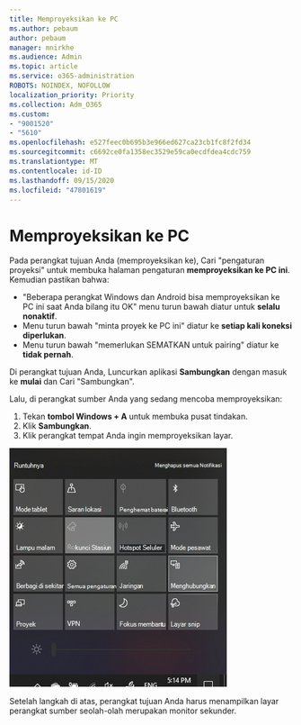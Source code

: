 ```yaml
---
title: Memproyeksikan ke PC
ms.author: pebaum
author: pebaum
manager: mnirkhe
ms.audience: Admin
ms.topic: article
ms.service: o365-administration
ROBOTS: NOINDEX, NOFOLLOW
localization_priority: Priority
ms.collection: Adm_O365
ms.custom:
- "9001520"
- "5610"
ms.openlocfilehash: e527feec0b695b3e966ed627ca23cb1fc8f2fd34
ms.sourcegitcommit: c6692ce0fa1358ec3529e59ca0ecdfdea4cdc759
ms.translationtype: MT
ms.contentlocale: id-ID
ms.lasthandoff: 09/15/2020
ms.locfileid: "47801619"
---
```

# <a name="project-to-a-pc"></a>Memproyeksikan ke PC

Pada perangkat tujuan Anda (memproyeksikan ke), Cari "pengaturan proyeksi" untuk membuka halaman pengaturan **memproyeksikan ke PC ini**. Kemudian pastikan bahwa:
- "Beberapa perangkat Windows dan Android bisa memproyeksikan ke PC ini saat Anda bilang itu OK" menu turun bawah diatur untuk **selalu nonaktif**.
- Menu turun bawah "minta proyek ke PC ini" diatur ke **setiap kali koneksi diperlukan**.
- Menu turun bawah "memerlukan SEMATKAN untuk pairing" diatur ke **tidak pernah**.

Di perangkat tujuan Anda, Luncurkan aplikasi **Sambungkan** dengan masuk ke **mulai** dan Cari "Sambungkan".

Lalu, di perangkat sumber Anda yang sedang mencoba memproyeksikan:

1. Tekan **tombol Windows + A** untuk membuka pusat tindakan.
2. Klik **Sambungkan**.
3. Klik perangkat tempat Anda ingin memproyeksikan layar.

![Memproyeksikan ke PC](media/project-to-a-pc.png)

Setelah langkah di atas, perangkat tujuan Anda harus menampilkan layar perangkat sumber seolah-olah merupakan monitor sekunder.
